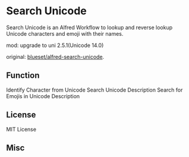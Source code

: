 # Search Unicode

Search Unicode is an Alfred Workflow to lookup and reverse lookup Unicode characters and emoji with their names.

mod: upgrade to uni 2.5.1(Unicode 14.0)

original: [blueset/alfred-search-unicode](https://github.com/blueset/alfred-search-unicode).


## Function

Identify Character from Unicode
Search Unicode Description
Search for Emojis in Unicode Description


## License

MIT License


## Misc



